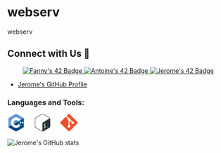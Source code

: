 # webserv
webserv

## Connect with Us 🤝

<p align="center">
  <a href="https://profile.intra.42.fr/users/fsalomon">
    <img src="https://badge.mediaplus.ma/greenbinary/fsalomon?1337Badge=off&UM6P=off" alt="Fanny's 42 Badge" />
  </a>
  <a href="https://profile.intra.42.fr/users/anastruc">
    <img src="https://badge.mediaplus.ma/greenbinary/anastruc?1337Badge=off&UM6P=off" alt="Antoine's 42 Badge" />
  </a>
  <a href="https://profile.intra.42.fr/users/jeportie">
    <img src="https://badge.mediaplus.ma/greenbinary/jeportie?1337Badge=off&UM6P=off" alt="Jerome's 42 Badge" />
  </a>
</p>


- [Jerome's GitHub Profile](https://github.com/jeportie)

### Languages and Tools:

<p align="left">
  <img src="https://raw.githubusercontent.com/devicons/devicon/master/icons/cplusplus/cplusplus-original.svg" height="40" alt="C++" />
  <img width="12" />
  <img src="https://raw.githubusercontent.com/devicons/devicon/master/icons/bash/bash-original.svg" height="40" alt="Bash" />
  <img width="12" />
  <img src="https://raw.githubusercontent.com/devicons/devicon/master/icons/git/git-original.svg" height="40" alt="Git" />
  <img width="12" />
</p>

<div>
  <img height="150" src="https://github-readme-stats.vercel.app/api?username=jeportie&show_icons=true&theme=default" alt="Jerome's GitHub stats" />
</div>
